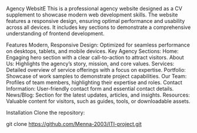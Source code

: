 Agency WebsitE
This is a professional agency website designed as a CV supplement to showcase modern web development skills. The website features a responsive design, ensuring optimal performance and usability across all devices. It includes key sections to demonstrate a comprehensive understanding of frontend development.

Features
Modern, Responsive Design: Optimized for seamless performance on desktops, tablets, and mobile devices.
Key Agency Sections:
Home: Engaging hero section with a clear call-to-action to attract visitors.
About Us: Highlights the agency’s story, mission, and core values.
Services: Detailed overview of service offerings with a focus on expertise.
Portfolio: Showcase of work samples to demonstrate project capabilities.
Our Team: Profiles of team members, highlighting their expertise and roles.
Contact Information: User-friendly contact form and essential contact details.
News/Blog: Section for the latest updates, articles, and insights.
Resources: Valuable content for visitors, such as guides, tools, or downloadable assets.

Installation
Clone the repository:

git clone <https://github.com/Menna-2003/ITI-project.git>

